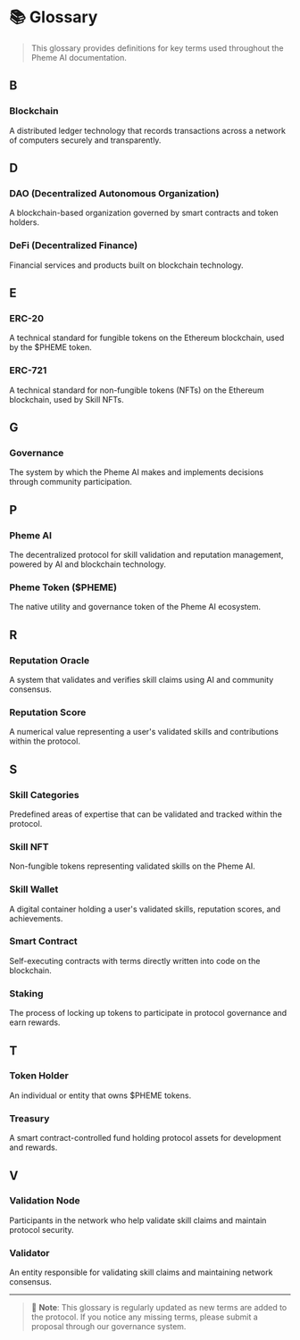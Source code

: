 # 📚 Glossary

> This glossary provides definitions for key terms used throughout the Pheme AI documentation.



## B

### Blockchain
A distributed ledger technology that records transactions across a network of computers securely and transparently.

## D

### DAO (Decentralized Autonomous Organization)
A blockchain-based organization governed by smart contracts and token holders.

### DeFi (Decentralized Finance)
Financial services and products built on blockchain technology.

## E

### ERC-20
A technical standard for fungible tokens on the Ethereum blockchain, used by the $PHEME token.

### ERC-721
A technical standard for non-fungible tokens (NFTs) on the Ethereum blockchain, used by Skill NFTs.

## G

### Governance
The system by which the Pheme AI makes and implements decisions through community participation.

## P

### Pheme AI
The decentralized protocol for skill validation and reputation management, powered by AI and blockchain technology.

### Pheme Token ($PHEME)
The native utility and governance token of the Pheme AI ecosystem.

## R

### Reputation Oracle
A system that validates and verifies skill claims using AI and community consensus.

### Reputation Score
A numerical value representing a user's validated skills and contributions within the protocol.

## S

### Skill Categories
Predefined areas of expertise that can be validated and tracked within the protocol.

### Skill NFT
Non-fungible tokens representing validated skills on the Pheme AI.

### Skill Wallet
A digital container holding a user's validated skills, reputation scores, and achievements.

### Smart Contract
Self-executing contracts with terms directly written into code on the blockchain.

### Staking
The process of locking up tokens to participate in protocol governance and earn rewards.

## T

### Token Holder
An individual or entity that owns $PHEME tokens.

### Treasury
A smart contract-controlled fund holding protocol assets for development and rewards.

## V

### Validation Node
Participants in the network who help validate skill claims and maintain protocol security.

### Validator
An entity responsible for validating skill claims and maintaining network consensus.

---

> 📝 **Note**: This glossary is regularly updated as new terms are added to the protocol. If you notice any missing terms, please submit a proposal through our governance system. 
